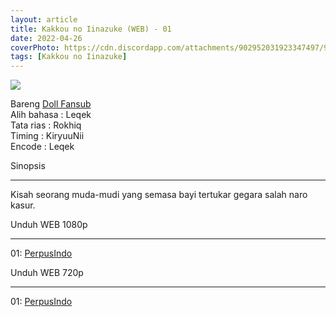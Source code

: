 ```yaml
---
layout: article
title: Kakkou no Iinazuke (WEB) - 01
date: 2022-04-26
coverPhoto: https://cdn.discordapp.com/attachments/902952031923347497/968498701163175967/unknown.png
tags: [Kakkou no Iinazuke]
---
```


![](https://cdn.discordapp.com/attachments/902952031923347497/968498701163175967/unknown.png)

Bareng [Doll Fansub](https://www.perpusindo.info/user/Leqek)
<br>
Alih bahasa : Leqek
<br>
Tata rias : Rokhiq
<br>
Timing : KiryuuNii
<br>
Encode : Leqek

Sinopsis

---
Kisah seorang muda-mudi yang semasa bayi tertukar gegara salah naro kasur.

Unduh WEB 1080p

---
01: [PerpusIndo](https://www.perpusindo.info/berkas/WmksqmUE)

Unduh WEB 720p

---
01: [PerpusIndo](https://www.perpusindo.info/berkas/9QYlFDEA)
